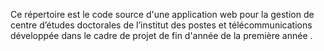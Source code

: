 Ce répertoire est le code source d'une application web pour la gestion de centre d’études doctorales de l’institut des postes et télécommunications développée dans le cadre de projet de fin d'année de la première année .
